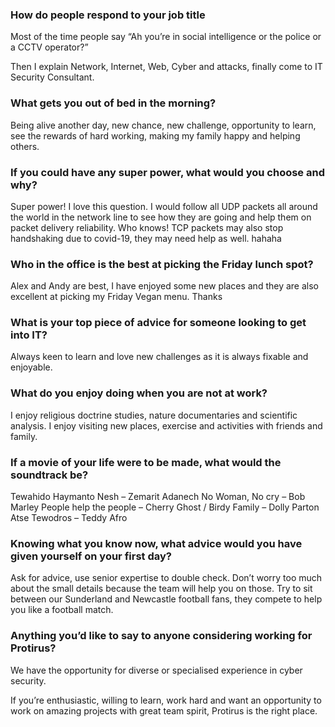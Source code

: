 ### How do people respond to your job title

Most of the time people say “Ah you’re in social intelligence or the police or a CCTV operator?”

Then I explain Network, Internet, Web, Cyber and attacks, finally come to IT Security Consultant. 



### What gets you out of bed in the morning?

Being alive another day, new chance, new challenge, opportunity to learn, see the rewards of hard working, making my family happy and helping others. 



### If you could have any super power, what would you choose and why?

Super power! I love this question. I would follow all UDP packets all around the world in the network line to see how they are going and help them on packet delivery reliability. Who knows! TCP packets may also stop handshaking due to covid-19, they may need help as well. hahaha 



### Who in the office is the best at picking the Friday lunch spot?

Alex and Andy are best, I have enjoyed some new places and they are also excellent at picking my Friday Vegan menu. Thanks 



### What is your top piece of advice for someone looking to get into IT?

Always keen to learn and love new challenges as it is always fixable and enjoyable. 



### What do you enjoy doing when you are not at work?

I enjoy religious doctrine studies, nature documentaries and scientific analysis. I enjoy visiting new places, exercise and activities with friends and family. 



### If a movie of your life were to be made, what would the soundtrack be?

Tewahido Haymanto Nesh – Zemarit Adanech 
 No Woman, No cry – Bob Marley 
 People help the people – Cherry Ghost / Birdy 
 Family – Dolly Parton 
 Atse Tewodros – Teddy Afro



### Knowing what you know now, what advice would you have given yourself on your first day?

Ask for advice, use senior expertise to double check. Don’t worry too much about the small details because the team will help you on those. Try to sit between our Sunderland and Newcastle football fans, they compete to help you like a football match.



### Anything you’d like to say to anyone considering working for Protirus?

We have the opportunity for diverse or specialised experience in cyber security. 

If you’re enthusiastic, willing to learn, work hard and want an opportunity to work on amazing projects with great team spirit, Protirus is the right place.